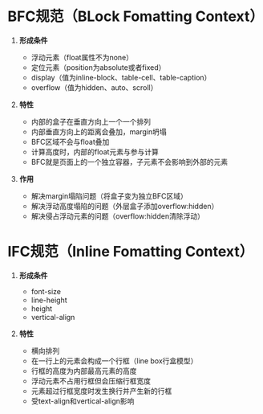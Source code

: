 # BFC规范（BLock Fomatting Context）

1. **形成条件**
   
   * 浮动元素（float属性不为none）
   * 定位元素（position为absolute或者fixed）
   * display（值为inline-block、table-cell、table-caption）
   * overflow（值为hidden、auto、scroll）

2. **特性** 
   
   * 内部的盒子在垂直方向上一个一个排列
   * 内部垂直方向上的距离会叠加，margin坍塌
   * BFC区域不会与float叠加
   * 计算高度时，内部的float元素与参与计算
   * BFC就是页面上的一个独立容器，子元素不会影响到外部的元素

3. **作用**
   
   * 解决margin塌陷问题（将盒子变为独立BFC区域）
   * 解决浮动高度塌陷的问题（外层盒子添加overflow:hidden）
   * 解决侵占浮动元素的问题（overflow:hidden清除浮动）

# IFC规范（Inline Fomatting Context）

1. **形成条件**

   * font-size
   * line-height
   * height
   * vertical-align

2. **特性**
   
   * 横向排列
   * 在一行上的元素会构成一个行框（line box行盒模型）
   * 行框的高度为内部最高元素的高度
   * 浮动元素不占用行框但会压缩行框宽度
   * 元素超过行框宽度时发生换行并产生新的行框
   * 受text-align和vertical-align影响